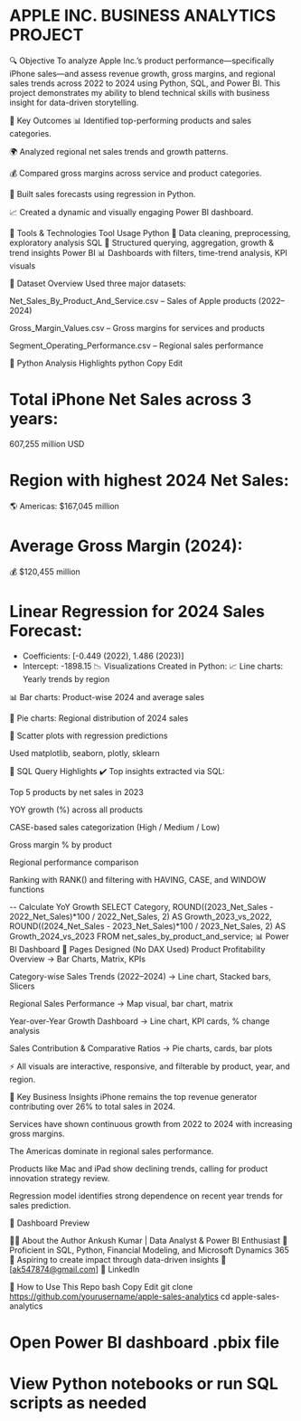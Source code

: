 # APPLE INC. BUSINESS ANALYTICS PROJECT

🔍 Objective
To analyze Apple Inc.’s product performance—specifically iPhone sales—and assess revenue growth, gross margins, and regional sales trends across 2022 to 2024 using Python, SQL, and Power BI. This project demonstrates my ability to blend technical skills with business insight for data-driven storytelling.

🚀 Key Outcomes
📊 Identified top-performing products and sales categories.

🌍 Analyzed regional net sales trends and growth patterns.

💰 Compared gross margins across service and product categories.

🧠 Built sales forecasts using regression in Python.

📈 Created a dynamic and visually engaging Power BI dashboard.

🧰 Tools & Technologies
Tool	Usage
Python 🐍	Data cleaning, preprocessing, exploratory analysis
SQL 🧾	Structured querying, aggregation, growth & trend insights
Power BI 📊	Dashboards with filters, time-trend analysis, KPI visuals

📂 Dataset Overview
Used three major datasets:

Net_Sales_By_Product_And_Service.csv – Sales of Apple products (2022–2024)

Gross_Margin_Values.csv – Gross margins for services and products

Segment_Operating_Performance.csv – Regional sales performance

📌 Python Analysis Highlights
python
Copy
Edit
# Total iPhone Net Sales across 3 years:
607,255 million USD

# Region with highest 2024 Net Sales:
🌎 Americas: $167,045 million

# Average Gross Margin (2024):
💰 $120,455 million

# Linear Regression for 2024 Sales Forecast:
- Coefficients: [-0.449 (2022), 1.486 (2023)]
- Intercept: -1898.15
📉 Visualizations Created in Python:
📈 Line charts: Yearly trends by region

📊 Bar charts: Product-wise 2024 and average sales

🧮 Pie charts: Regional distribution of 2024 sales

🧪 Scatter plots with regression predictions

Used matplotlib, seaborn, plotly, sklearn

💾 SQL Query Highlights
✔️ Top insights extracted via SQL:

Top 5 products by net sales in 2023

YOY growth (%) across all products

CASE-based sales categorization (High / Medium / Low)

Gross margin % by product

Regional performance comparison

Ranking with RANK() and filtering with HAVING, CASE, and WINDOW functions


-- Calculate YoY Growth
SELECT Category,
ROUND((2023_Net_Sales - 2022_Net_Sales)*100 / 2022_Net_Sales, 2) AS Growth_2023_vs_2022,
ROUND((2024_Net_Sales - 2023_Net_Sales)*100 / 2023_Net_Sales, 2) AS Growth_2024_vs_2023
FROM net_sales_by_product_and_service;
📊 Power BI Dashboard
📌 Pages Designed (No DAX Used)
Product Profitability Overview
→ Bar Charts, Matrix, KPIs

Category-wise Sales Trends (2022–2024)
→ Line chart, Stacked bars, Slicers

Regional Sales Performance
→ Map visual, bar chart, matrix

Year-over-Year Growth Dashboard
→ Line chart, KPI cards, % change analysis

Sales Contribution & Comparative Ratios
→ Pie charts, cards, bar plots

⚡ All visuals are interactive, responsive, and filterable by product, year, and region.

🌟 Key Business Insights
iPhone remains the top revenue generator contributing over 26% to total sales in 2024.

Services have shown continuous growth from 2022 to 2024 with increasing gross margins.

The Americas dominate in regional sales performance.

Products like Mac and iPad show declining trends, calling for product innovation strategy review.

Regression model identifies strong dependence on recent year trends for sales prediction.

📸 Dashboard Preview

👨‍💻 About the Author
Ankush Kumar | Data Analyst & Power BI Enthusiast
💼 Proficient in SQL, Python, Financial Modeling, and Microsoft Dynamics 365
📍 Aspiring to create impact through data-driven insights
📧 [ak547874@gmail.com]
🔗 LinkedIn

📁 How to Use This Repo
bash
Copy
Edit
git clone https://github.com/yourusername/apple-sales-analytics
cd apple-sales-analytics
# Open Power BI dashboard .pbix file
# View Python notebooks or run SQL scripts as needed
